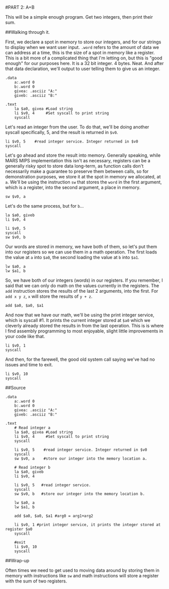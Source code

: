 #PART 2: A+B

This will be a simple enough program. Get two integers, then print their sum.

##Walking through it.

First, we declare a spot in memory to store our integers, and for our 
strings to display when we want user input. ``.word`` refers to the amount of
data we can address at a time, this is the size of a spot in memory like a
register. This is a bit more of a complicated thing that I'm letting on, but
this is "good enough" for our purposes here. It is a 32 bit integer. 4 bytes.
Neat. And after that data declaration, we'll output to user telling them to
give us an integer.

    .data
	    a:.word 0
	    b:.word 0
	    givea: .asciiz "A:"
	    giveb: .asciiz "B:"

    .text
	    la $a0, givea #Load string
	    li $v0, 4     #Set syscall to print string
	    syscall

Let's read an integer from the user. To do that, we'll be doing another syscall
specifically, 5, and the result is returned in ``$v0``.

	li $v0, 5    #read integer service. Integer returned in $v0
	syscall

Let's go ahead and store the result into memory. Generally speaking, while
MARS MIPS implementation this isn't as necessary, registers can be a generally
risky spot to store data long-term, as function calls don't necessarily make a
guarantee to preserve them between calls, so for demonstration purposes, we 
store it at the spot in memory we allocated, at ``a``. We'll be using the
instruction ``sw`` that stores the ``word`` in the first argument, which is a
register, into the second argument, a place in memory.

    sw $v0, a

Let's do the same process, but for ``b``...

	la $a0, giveb
	li $v0, 4

	li $v0, 5
	syscall
	sw $v0, b

Our words are stored in memory, we have both of them, so let's put them into
our registers so we can use them in a math operation. The first loads the value
at ``a`` into ``$a0``, the second loading the value at ``b`` into ``$a1``.

	lw $a0, a
	lw $a1, b

So, we have both of our integers (*words*) in our registers. If you remember,
I said that we can only do math on the values currently in the registers. 
The ``add`` instruction stores the results of the last 2 arguments,
into the first. For ``add x y z``, ``x`` will store the results of ``y + z``.

    add $a0, $a0, $a1

And now that we have our math, we'll be using the print integer service, which
is syscall \#1. It prints the current integer stored at ``$a0`` which we
cleverly already stored the results in from the last operation. This is is
where I find assembly programming to most enjoyable, slight little improvements
in your code like that.

	li $v0, 1 
	syscall

And then, for the farewell, the good old system call saying we've had no
issues and time to exit.

	li $v0, 10
	syscall

##Source

    .data
	    a:.word 0
	    b:.word 0
	    givea: .asciiz "A:"
	    giveb: .asciiz "B:"

    .text
	    # Read integer a
	    la $a0, givea #Load string
	    li $v0, 4     #Set syscall to print string
	    syscall
	
	    li $v0, 5    #read integer service. Integer returned in $v0
	    syscall
	    sw $v0, a    #store our integer into the memory location a.
	
	    # Read integer b
	    la $a0, giveb
	    li $v0, 4
	
	    li $v0, 5   #read integer service.
	    syscall
	    sw $v0, b   #store our integer into the memory location b.
	
	    lw $a0, a
	    lw $a1, b
	
	    add $a0, $a0, $a1 #arg0 = arg1+arg2
	
	    li $v0, 1 #print integer service, it prints the integer stored at register $a0
	    syscall
	
	    #exit	
	    li $v0, 10
	    syscall

##Wrap-up

Often times we need to get used to moving data around by storing them in
memory with instructions like ``sw`` and math instructions will store
a register with the sum of two registers.

